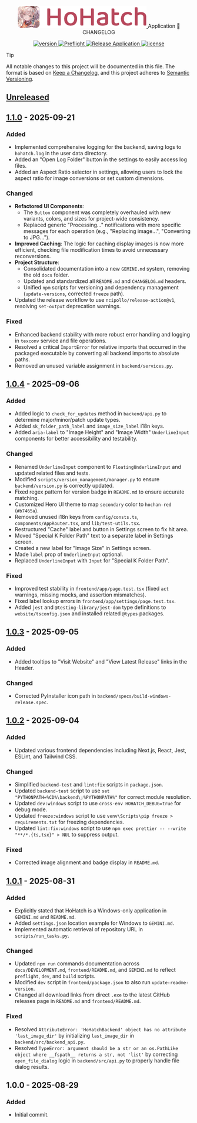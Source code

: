 <p align="center">
  <a href="https://hohatch.draco.moe" target="_blank">
    <img alt="HoHatch" src="https://raw.githubusercontent.com/dracoboost/hohatch/refs/heads/master/images/hohatch-logo.png" height="60">
  </a>
  <span>Application 📝CHANGELOG</span>

  <p align="center">
    <a href="https://github.com/dracoboost/hohatch/releases">
      <img alt="version" src="https://img.shields.io/badge/version-1.1.0-b7465a">
    </a>
    <a href="https://github.com/dracoboost/hohatch/actions/workflows/preflight.yml">
      <img alt="Preflight" src="https://github.com/dracoboost/hohatch/actions/workflows/preflight.yml/badge.svg">
    </a>
    <a href="https://github.com/dracoboost/hohatch/actions/workflows/release.yml">
      <img alt="Release Application" src="https://github.com/dracoboost/hohatch/actions/workflows/release.yml/badge.svg">
    </a>
    <a href="https://github.com/dracoboost/hohatch/blob/master/LICENSE">
      <img alt="license" src="https://img.shields.io/badge/license-MIT-lightgrey.svg">
    </a>
  </p>
</p>

> [!TIP]
> All notable changes to this project will be documented in this file.
> The format is based on [Keep a Changelog](https://keepachangelog.com/en/1.0.0/), and this project adheres to [Semantic Versioning](https://semver.org/spec/v2.0.0.html).

## [Unreleased]

## [1.1.0] - 2025-09-21

### Added

- Implemented comprehensive logging for the backend, saving logs to `hohatch.log` in the user data directory.
- Added an "Open Log Folder" button in the settings to easily access log files.
- Added an Aspect Ratio selector in settings, allowing users to lock the aspect ratio for image conversions or set custom dimensions.

### Changed

- **Refactored UI Components**:
  - The `Button` component was completely overhauled with new variants, colors, and sizes for project-wide consistency.
  - Replaced generic "Processing..." notifications with more specific messages for each operation (e.g., "Replacing image...", "Converting to JPG...").
- **Improved Caching**: The logic for caching display images is now more efficient, checking file modification times to avoid unnecessary reconversions.
- **Project Structure**:
  - Consolidated documentation into a new `GEMINI.md` system, removing the old `docs` folder.
  - Updated and standardized all `README.md` and `CHANGELOG.md` headers.
  - Unified `npm` scripts for versioning and dependency management (`update-versions`, corrected `freeze` path).
- Updated the release workflow to use `ncipollo/release-action@v1`, resolving `set-output` deprecation warnings.

### Fixed

- Enhanced backend stability with more robust error handling and logging in `texconv` service and file operations.
- Resolved a critical `ImportError` for relative imports that occurred in the packaged executable by converting all backend imports to absolute paths.
- Removed an unused variable assignment in `backend/services.py`.

## [1.0.4] - 2025-09-06

### Added

- Added logic to `check_for_updates` method in `backend/api.py` to determine major/minor/patch update types.
- Added `sk_folder_path_label` and `image_size_label` i18n keys.
- Added `aria-label` to "Image Height" and "Image Width" `UnderlineInput` components for better accessibility and testability.

### Changed

- Renamed `UnderlineInput` component to `FloatingUnderlineInput` and updated related files and tests.
- Modified `scripts/version_management/manager.py` to ensure `backend/version.py` is correctly updated.
- Fixed regex pattern for version badge in `README.md` to ensure accurate matching.
- Customized Hero UI theme to map `secondary` color to `hochan-red` (`#b7465a`).
- Removed unused i18n keys from `config/consts.ts`, `components/AppRouter.tsx`, and `lib/test-utils.tsx`.
- Restructured "Cache" label and button in Settings screen to fix hit area.
- Moved "Special K Folder Path" text to a separate label in Settings screen.
- Created a new label for "Image Size" in Settings screen.
- Made `label` prop of `UnderlineInput` optional.
- Replaced `UnderlineInput` with `Input` for "Special K Folder Path".

### Fixed

- Improved test stability in `frontend/app/page.test.tsx` (fixed `act` warnings, missing mocks, and assertion mismatches).
- Fixed label lookup errors in `frontend/app/settings/page.test.tsx`.
- Added `jest` and `@testing-library/jest-dom` type definitions to `website/tsconfig.json` and installed related `@types` packages.

## [1.0.3] - 2025-09-05

### Added

- Added tooltips to "Visit Website" and "View Latest Release" links in the Header.

### Changed

- Corrected PyInstaller icon path in `backend/specs/build-windows-release.spec`.

## [1.0.2] - 2025-09-04

### Added

- Updated various frontend dependencies including Next.js, React, Jest, ESLint, and Tailwind CSS.

### Changed

- Simplified `backend-test` and `lint:fix` scripts in `package.json`.
- Updated `backend-test` script to use `set "PYTHONPATH=%CD%\backend\;%PYTHONPATH%"` for correct module resolution.
- Updated `dev:windows` script to use `cross-env HOHATCH_DEBUG=true` for debug mode.
- Updated `freeze:windows` script to use `venv\Scripts\pip freeze > requirements.txt` for freezing dependencies.
- Updated `lint:fix:windows` script to use `npm exec prettier -- --write "**/*.{ts,tsx}" > NUL` to suppress output.

### Fixed

- Corrected image alignment and badge display in `README.md`.

## [1.0.1] - 2025-08-31

### Added

- Explicitly stated that HoHatch is a Windows-only application in `GEMINI.md` and `README.md`.
- Added `settings.json` location example for Windows to `GEMINI.md`.
- Implemented automatic retrieval of repository URL in `scripts/run_tasks.py`.

### Changed

- Updated `npm run` commands documentation across `docs/DEVELOPMENT.md`, `frontend/README.md`, and `GEMINI.md` to reflect `preflight`, `dev`, and `build` scripts.
- Modified `dev` script in `frontend/package.json` to also run `update-readme-version`.
- Changed all download links from direct `.exe` to the latest GitHub releases page in `README.md` and `frontend/README.md`.

### Fixed

- Resolved `AttributeError: 'HoHatchBackend' object has no attribute 'last_image_dir'` by initializing `last_image_dir` in `backend/src/backend_api.py`.
- Resolved `TypeError: argument should be a str or an os.PathLike object where __fspath__ returns a str, not 'list'` by correcting `open_file_dialog` logic in `backend/src/api.py` to properly handle file dialog results.

## 1.0.0 - 2025-08-29

### Added

- Initial commit.

[unreleased]: https://github.com/dracoboost/hohatch/compare/v1.1.0...HEAD
[1.1.0]: https://github.com/dracoboost/hohatch/compare/v1.0.4...v1.1.0
[1.0.4]: https://github.com/dracoboost/hohatch/releases/tag/v1.0.4
[1.0.3]: https://github.com/dracoboost/hohatch/compare/v1.0.2...v1.0.3
[1.0.2]: https://github.com/dracoboost/hohatch/compare/v1.0.1...v1.0.2
[1.0.1]: https://github.com/dracoboost/hohatch/releases/tag/v1.0.1
